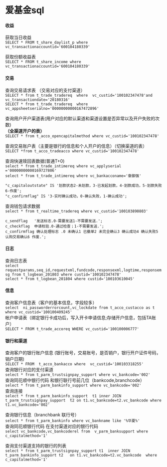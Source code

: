 # 爱基金sql  
#### 收益
获取当日收益  
`SELECT * FROM t_share_daylist_p where  vc_transactionaccountid='600104180339'`  

获取份额收益表  
`SELECT * FROM t_share_income where  vc_transactionaccountid='600104180339'`  
#### 交易
查询交易请求表 （交易对应的支付渠道）  
`SELECT * from t_trade_tradereq  where  vc_custid='100102347478'and vc_transactiondate='20180316'`  
`SELECT * from t_trade_tradereq  where  vc_appsheetserialno='00000000000167472896'`

查询用户开户渠道表(用户对应的默认渠道和渠道设置是否异常以及开户失败的次数)     
**（全渠道开户的表）**  
`SELECT * from t_acco_opencapitalmethod where vc_custid='100102347478'`  

查询交易账户表（主要是银行的信息和个人开户的信息）（切换渠道的表）  
`SELECT *from t_acco_tradeacco where vc_custid='100102347478'`  

查询快速赎回表数据(普通T+0)  
`select * from t_trade_intimereq where vc_applyserial ='00000000000169727806'`    
`select * from t_trade_intimereq where vc_bankacconame='章御强'`  
```
"c_capitaloutstate" IS '划款状态2-未划款，3-已发起划款，4-划款成功，5-划款失败6-作废';
"c_confirmflag" IS '3-实时确认成功，0-确认失败，1-确认成功';
```
查询钱包请求数据  
`select * from t_realtime_tradereq where vc_custid='100103890803'`
```
c_sendflag   '发送标志.0-需要发送1-不需要发送.';
c_checkflag  申请校验.0-通过检查；1-不需要发送.';
c_confirmflag 确认处理标志 .0 未确认1 已撤单2 未完全确认3 确认成功4 确认失败5 认购交易确认6 作废.';
```


#### 日志
查询日志表  
`select requestparams,seq_id,requestxml,fundcode,responsexml,logtime,responsemsg from t_logbean_201803 where custid='100102347478'`      
`select * from t_logbean_201804 where custid='100103610045'`
#### 信息
查询客户信息表（客户的基本信息，字段较多）  
`select  ni_passworderrorcount,vc_lockdate from t_acco_custacco as t where vc_custid='100100409245'`  
帐户申请表（绑定银行卡成功后，写入开卡申请信息;存储开户信息，包括TA账户）  
`SELECT * FROM t_trade_accoreq WHERE vc_custid='100100006777'`

#### 银行和渠道
查询客户的银行账户信息 (银行账号，交易账号，是否销户，银行开户证件号码，销户日期)    
`SELECT * FROM  t_acco_bankacco where  vc_custid='100103318255'`  
查询银行对应的支付渠道  
`select * from t_parm_trustsignpay_support where vc_bankcode='002'`  
查询同花顺中银行代码 和银行联行号前几位（bankcode,branchcode）  
`select * from t_parm_bankinfo_support where vc_bankcode='002'`  
查询连接  
`select * from t_parm_bankinfo_support  t1 inner JOIN t_parm_trustsignpay_support  t2
on t1.vc_bankcode=t2.vc_bankcode
where t1.vc_bankcode='002'`

查询银行信息（branchbank 联行号）  
`select * from t_parm_bankinfo where vc_bankname like '%华夏%' `  
查询同花顺银行代码 在支付渠道对应的银行代码  
`select vc_bankcode,vc_bankcoderel from  v_parm_banksupport where c_capitalmethod='1'`

查询支付渠道支持的银行的列表  
`select * from t_parm_trustsignpay_support t1  inner JOIN t_parm_bankinfo_support t2  
on t1.vc_bankcode=t2.vc_bankcode 
where c_capitalmethod='1' `

